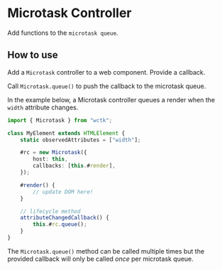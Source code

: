 # Microtask Controller

Add functions to the `microtask queue`.

## How to use

Add a `Microtask` controller to a web component. Provide a callback.

Call `Microtask.queue()` to push the callback to the microtask queue.

In the example below, a Microtask controller queues a render when the `width` attribute changes.

```ts
import { Microtask } from "wctk";

class MyElement extends HTMLElement {
	static observedAttributes = ["width"];

	#rc = new Microtask({
		host: this,
		callbacks: [this.#render],
	});

	#render() {
		// update DOM here!
	}

	// lifecycle method
	attributeChangedCallback() {
		this.#rc.queue();
	}
}
```

The `Microtask.queue()` method can be called multiple times but the provided callback will only be called _once_ per microtask queue.
